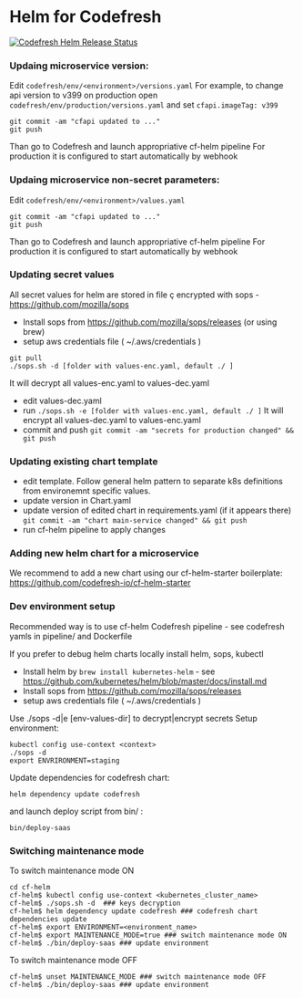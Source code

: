 # Helm for Codefresh

[![Codefresh Helm Release Status]( https://g.codefresh.io/api/badges/release?type=cf-1&key=eyJhbGciOiJIUzI1NiJ9.NTY3MmQ4ZGViNjcyNGI2ZTM1OWFkZjYy.AN2wExsAsq7FseTbVxxWls8muNx_bBUnQWQVS8IgDTI&selector=cf-prod@codefresh-production&name=production&tillerNamespace=kube-system)]( https://g.codefresh.io/helm/releases/cf-prod@codefresh-production/kube-system/production/services)


### Updaing microservice version:
Edit `codefresh/env/<environment>/versions.yaml`
For example, to change api version to v399 on production open `codefresh/env/production/versions.yaml`
and set `cfapi.imageTag: v399`
```
git commit -am "cfapi updated to ..."
git push
```
Than go to Codefresh and launch appropriative cf-helm pipeline
For production it is configured to start automatically by webhook

### Updaing microservice non-secret parameters:
Edit `codefresh/env/<environment>/values.yaml`
```
git commit -am "cfapi updated to ..."
git push
```
Than go to Codefresh and launch appropriative cf-helm pipeline
For production it is configured to start automatically by webhook

### Updating secret values
All secret values for helm are stored in file ç encrypted with sops - https://github.com/mozilla/sops  

* Install sops from https://github.com/mozilla/sops/releases (or using brew)
* setup aws credentials file ( ~/.aws/credentials )
```
git pull
./sops.sh -d [folder with values-enc.yaml, default ./ ]
```
It will decrypt all values-enc.yaml to values-dec.yaml
* edit values-dec.yaml
* run `./sops.sh -e [folder with values-enc.yaml, default ./ ]`
  It will encrypt all values-dec.yaml to values-enc.yaml
* commit and push
  `git commit -am "secrets for production changed" && git push`

### Updating existing chart template
* edit template. Follow general helm pattern to separate k8s definitions from environemnt specific values. 
* update version in Chart.yaml
* update version of edited chart in requirements.yaml (if it appears there)
`git commit -am "chart main-service changed" && git push`
* run cf-helm pipeline to apply changes
  
### Adding new helm chart for a microservice
We recommend to add a new chart using our cf-helm-starter boilerplate: 
https://github.com/codefresh-io/cf-helm-starter  
  
### Dev environment setup
Recommended way is to use cf-helm Codefresh pipeline - see codefresh yamls in pipeline/ and Dockerfile

If you prefer to debug helm charts locally install helm, sops, kubectl 
* Install helm by `brew install kubernetes-helm` - see https://github.com/kubernetes/helm/blob/master/docs/install.md
* Install sops from https://github.com/mozilla/sops/releases
* setup aws credentials file ( ~/.aws/credentials )

Use ./sops -d|e [env-values-dir] to decrypt|encrypt secrets
Setup environment:
```
kubectl config use-context <context>
./sops -d
export ENVRIRONMENT=staging
```
Update dependencies for codefresh chart:
```
helm dependency update codefresh
```
and launch deploy script from bin/ :
```
bin/deploy-saas
```
### Switching maintenance mode
To switch maintenance mode ON
```
cd cf-helm
cf-helm$ kubectl config use-context <kubernetes_cluster_name>
cf-helm$ ./sops.sh -d  ### keys decryption 
cf-helm$ helm dependency update codefresh ### codefresh chart dependencies update
cf-helm$ export ENVIRONMENT=<environment_name> 
cf-helm$ export MAINTENANCE_MODE=true ### switch maintenance mode ON
cf-helm$ ./bin/deploy-saas ### update environment
```
To switch maintenance mode OFF
```
cf-helm$ unset MAINTENANCE_MODE ### switch maintenance mode OFF
cf-helm$ ./bin/deploy-saas ### update environment
```


